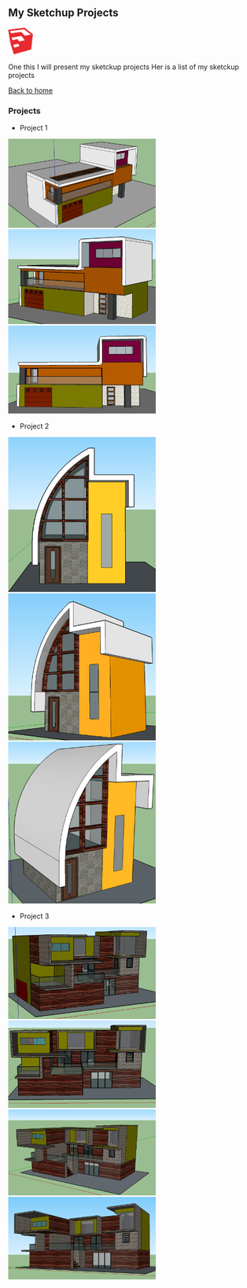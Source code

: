 ## My Sketchup Projects

<img width="50" src="images/sketchup_logo.png" title="sketchup logo" />

One this I will present my sketckup projects
Her is a list of my sketckup projects

[Back to home](README.md)

### Projects

- Project 1

<img width="300" src="images/house_1_1.png" title="house_1_1" />

<img width="300" src="images/house_1_3.png" title="house_1_3" />

<img width="300" src="images/house _1_2.png" title="house_1_2" />

- Project 2

<img width="300" src="images/house_2_1.png" title="house_2_1" />

<img width="300" src="images/house_2_2.png" title="house_2_2" />

<img width="300" src="images/house_2_3.png" title="house_2_3" />

- Project 3

<img width="300" src="images/house_3_1.png" title="house_3_1" />

<img width="300" src="images/house_3_2.png" title="house_3_2" />

<img width="300" src="images/house_3_3.png" title="house_3_3" />

<img width="300" src="images/house_3_4.png" title="house_3_4" />
